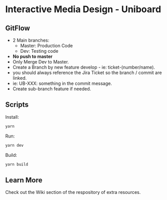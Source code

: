 # Interactive Media Design - Uniboard 

## GitFlow

- 2 Main branches:
  - Master: Production Code
  - Dev: Testing code
- **No push to master**
- Only Merge Dev to Master.
- Create a Branch by new feature develop - ie: ticket-(number/name).
- you should always reference the Jira Ticket so the branch / commit are linked.
- ie: UB-XXX: something in the commit message.
- Create sub-branch feature if needed.

## Scripts

Install:

```sh
yarn
```

Run:

```sh
yarn dev
```

Build:

```sh
yarn build
```

## Learn More

Check out the Wiki section of the respository of extra resources.
